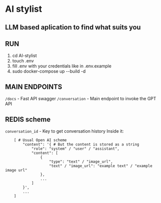 # AI stylist
## LLM based aplication to find what suits you

## RUN
1. cd AI-stylist
2. touch .env
3. fill .env with your credentials like in .env.example
4. sudo docker-compose up --build -d

## MAIN ENDPOINTS
`/docs` - Fast API swagger
`/conversation` - Main endpoint to invoke the GPT API

## REDIS scheme
`conversation_id` - Key to get conversation history
Inside it:
```
    [ # Usual Open AI scheme
        "content": '{ # But the content is stored as a string
            "role": "system" / "user" / "assistant",
            "content": [
                {
                    "type": "text" / "image_url",
                    "text" / "image_url": "example text" / "example image url"
                },
                ...
            ]
        }',
        ...
    ]
```
